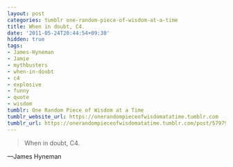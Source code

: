 ```yaml
---
layout: post
categories: tumblr one-random-piece-of-wisdom-at-a-time
title: When in doubt, C4.
date: '2011-05-24T20:44:54+09:30'
hidden: true
tags:
- James-Hyneman
- Jamie
- mythbusters
- when-in-doubt
- c4
- explosive
- funny
- quote
- wisdom
tumblr: One Random Piece of Wisdom at a Time
tumblr_website_url: https://onerandompieceofwisdomatatime.tumblr.com
tumblr_url: https://onerandompieceofwisdomatatime.tumblr.com/post/5797985151/when-in-doubt-c4
---
```

> When in doubt, C4.

—James Hyneman
